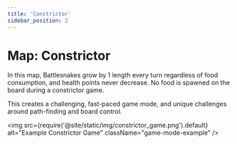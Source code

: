 ```yaml
---
title: 'Constrictor'
sidebar_position: 2
---
```


# Map: Constrictor

In this map, Battlesnakes grow by 1 length every turn regardless of food consumption, and health points never decrease. No food is spawned on the board during a constrictor game.

This creates a challenging, fast-paced game mode, and unique challenges around path-finding and board control.

<img
  src={require('@site/static/img/constrictor_game.png').default}
  alt="Example Constrictor Game"
  className="game-mode-example"
/>
